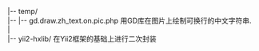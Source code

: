 |-- temp/<br>
|-- |-- gd.draw.zh_text.on.pic.php   用GD库在图片上绘制可换行的中文字符串.<br>
|<br>
|-- yii2-hxlib/   在Yii2框架的基础上进行二次封装<br>
